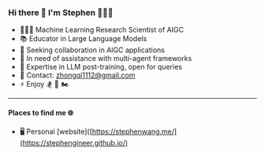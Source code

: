 ### Hi there 👋 I'm Stephen 👨🏻‍💻

- 👨🏻‍💻 Machine Learning Research Scientist of AIGC
- 📚 Educator in Large Language Models
- 🔭 Seeking collaboration in AIGC applications
- 🤝 In need of assistance with multi-agent frameworks
- 🤔 Expertise in LLM post-training, open for queries
- 💬 Contact: zhongqi1112@gmail.com
- ⚡ Enjoy 🏂 🤿 🏍


*** 

#### Places to find me :globe_with_meridians:

* 🖥️  Personal [website]([https://stephenwang.me/](https://stephengineer.github.io/)
